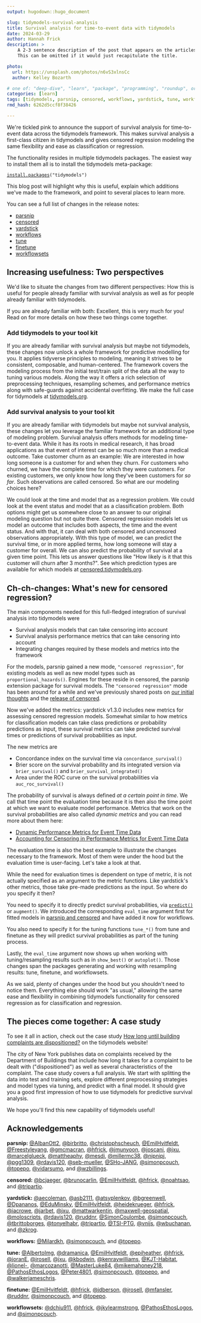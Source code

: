 ```yaml
---
output: hugodown::hugo_document

slug: tidymodels-survival-analysis
title: Survival analysis for time-to-event data with tidymodels
date: 2024-03-29
author: Hannah Frick
description: >
    A 2-3 sentence description of the post that appears on the articles page.
    This can be omitted if it would just recapitulate the title.

photo:
  url: https://unsplash.com/photos/n6vS3xlnsCc
  author: Kelley Bozarth

# one of: "deep-dive", "learn", "package", "programming", "roundup", or "other"
categories: [learn] 
tags: [tidymodels, parsnip, censored, workflows, yardstick, tune, workflowsets]
rmd_hash: 6262d5ccf8f38426

---
```


<!--
TODO:
* [ ] Look over / edit the post's title in the yaml
* [ ] Edit (or delete) the description; note this appears in the Twitter card
* [x] Pick category and tags (see existing with [`hugodown::tidy_show_meta()`](https://rdrr.io/pkg/hugodown/man/use_tidy_post.html))
* [ ] Find photo & update yaml metadata
* [ ] Create `thumbnail-sq.jpg`; height and width should be equal
* [ ] Create `thumbnail-wd.jpg`; width should be >5x height
* [ ] [`hugodown::use_tidy_thumbnails()`](https://rdrr.io/pkg/hugodown/man/use_tidy_post.html)
* [ ] Add intro sentence, e.g. the standard tagline for the package
* [x] [`usethis::use_tidy_thanks()`](https://usethis.r-lib.org/reference/use_tidy_thanks.html)
-->

We're tickled pink to announce the support of survival analysis for time-to-event data across the tidymodels framework. This makes survival analysis a first-class citizen in tidymodels and gives censored regression modeling the same flexibility and ease as classification or regression.

The functionality resides in multiple tidymodels packages. The easiest way to install them all is to install the tidymodels meta-package:

<div class="highlight">

<pre class='chroma'><code class='language-r' data-lang='r'><span><span class='nf'><a href='https://rdrr.io/r/utils/install.packages.html'>install.packages</a></span><span class='o'>(</span><span class='s'>"tidymodels"</span><span class='o'>)</span></span></code></pre>

</div>

This blog post will highlight why this is useful, explain which additions we've made to the framework, and point to several places to learn more.

You can see a full list of changes in the release notes:

-   [parsnip](https://parsnip.tidymodels.org/news/index.html#parsnip-120)
-   [censored](https://censored.tidymodels.org/news/index.html#censored-030)
-   [yardstick](https://yardstick.tidymodels.org/news/index.html#yardstick-130)
-   [workflows](https://workflows.tidymodels.org/news/index.html#workflows-114)
-   [tune](https://tune.tidymodels.org/news/index.html#tune-120)
-   [finetune](https://finetune.tidymodels.org/news/index.html#finetune-120)
-   [workflowsets](https://workflowsets.tidymodels.org/news/index.html#workflowsets-110)

## Increasing usefulness: Two perspectives

We'd like to situate the changes from two different perspectives: How this is useful for people already familiar with survival analysis as well as for people already familiar with tidymodels.

If you are already familiar with both: Excellent, this is very much for you! Read on for more details on how these two things come together.

### Add tidymodels to your tool kit

If you are already familiar with survival analysis but maybe not tidymodels, these changes now unlock a whole framework for predictive modelling for you. It applies tidyverse principles to modeling, meaning it strives to be consistent, composable, and human-centered. The framework covers the modeling process from the initial test/train split of the data all the way to tuning various models. Along the way it offers a rich selection of preprocessing techniques, resampling schemes, and performance metrics along with safe-guards against accidental overfitting. We make the full case for tidymodels at [tidymodels.org](https://www.tidymodels.org/).

### Add survival analysis to your tool kit

If you are already familiar with tidymodels but maybe not survival analysis, these changes let you leverage the familiar framework for an additional type of modeling problem. Survival analysis offers methods for modeling time-to-event data. While it has its roots in medical research, it has broad applications as that event of interest can be so much more than a medical outcome. Take customer churn as an example: We are interested in how long someone is a customer for and when they churn. For customers who churned, we have the complete time for which they were customers. For existing customers, we only know how long they've been customers for *so far*. Such observations are called censored. So what are our modeling choices here?

We could look at the time and model that as a regression problem. We could look at the event status and model that as a classification problem. Both options might get us somewhere close to an answer to our original modeling question but not quite there. Censored regression models let us model an outcome that includes both aspects, the time and the event status. And with that, it can deal with both censored and uncensored observations appropriately. With this type of model, we can predict the survival time, or in more applied terms, how long someone will stay a customer for overall. We can also predict the probability of survival at a given time point. This lets us answer questions like "How likely is it that this customer will churn after 3 months?". See which prediction types are available for which models at [censored.tidymodels.org](https://censored.tidymodels.org/).

## Ch-ch-changes: What's new for censored regression?

The main components needed for this full-fledged integration of survival analysis into tidymodels were

-   Survival analysis models that can take censoring into account
-   Survival analysis performance metrics that can take censoring into account
-   Integrating changes required by these models and metrics into the framework

For the models, parsnip gained a new mode, `"censored regression"`, for existing models as well as new model types such as `proportional_hazards()`. Engines for these reside in censored, the parsnip extension package for survival models. The `"censored regression"` mode has been around for a while and we've previously shared posts on [our initial thoughts](https://www.tidyverse.org/blog/2021/11/survival-analysis-parsnip-adjacent/) and the [release of censored](https://www.tidyverse.org/blog/2022/08/censored-0-1-0/).

Now we've added the metrics: yardstick v1.3.0 includes new metrics for assessing censored regression models. Somewhat similar to how metrics for classification models can take class predictions or probability predictions as input, these survival metrics can take predicted survival times or predictions of survival probabilities as input.

The new metrics are

-   Concordance index on the survival time via `concordance_survival()`
-   Brier score on the survival probability and its integrated version via `brier_survival()` and `brier_survival_integrated()`
-   Area under the ROC curve on the survival probabilities via `auc_roc_survival()`

The probability of survival is always defined *at a certain point in time*. We call that time point the evaluation time because it is then also the time point at which we want to evaluate model performance. Metrics that work on the survival probabilities are also called *dynamic metrics* and you can read more about them here:

-   [Dynamic Performance Metrics for Event Time Data](https://www.tidymodels.org/learn/statistics/survival-metrics/)
-   [Accounting for Censoring in Performance Metrics for Event Time Data](https://www.tidymodels.org/learn/statistics/survival-metrics-details/)

The evaluation time is also the best example to illustrate the changes necessary to the framework. Most of them were under the hood but the evaluation time is user-facing. Let's take a look at that.

While the need for evaluation times is dependent on type of metric, it is not actually specified as an argument to the metric functions. Like yardstick's other metrics, those take pre-made predictions as the input. So where do you specify it then?

You need to specify it to directly predict survival probabilities, via [`predict()`](https://rdrr.io/r/stats/predict.html) or `augment()`. We introduced the corresponding `eval_time` argument first for fitted models in [parsnip and censored](https://www.tidyverse.org/blog/2023/04/censored-0-2-0/#introducing-eval_time) and have added it now for workflows.

You also need to specify it for the tuning functions `tune_*()` from tune and finetune as they will predict survival probabilities as part of the tuning process.

Lastly, the `eval_time` argument now shows up when working with tuning/resampling results such as in `show_best()` or `autoplot()`. Those changes span the packages generating and working with resampling results: tune, finetune, and workflowsets.

As we said, plenty of changes under the hood but you shouldn't need to notice them. Everything else should work "as usual," allowing the same ease and flexibility in combining tidymodels functionality for censored regression as for classification and regression.

## The pieces come together: A case study

To see it all in action, check out the case study [How long until building complaints are dispositioned?](https://www.tidymodels.org/learn/statistics/survival-case-study/) on the tidymodels website!

The city of New York publishes data on complaints received by the Department of Buildings that include how long it takes for a complaint to be dealt with ("dispositioned") as well as several characteristics of the complaint. The case study covers a full analysis. We start with splitting the data into test and training sets, explore different preprocessing strategies and model types via tuning, and predict with a final model. It should give you a good first impression of how to use tidymodels for predictive survival analysis.

We hope you'll find this new capability of tidymodels useful!

## Acknowledgements

**parsnip:** [@AlbanOtt2](https://github.com/AlbanOtt2), [@birbritto](https://github.com/birbritto), [@christophscheuch](https://github.com/christophscheuch), [@EmilHvitfeldt](https://github.com/EmilHvitfeldt), [@Freestyleyang](https://github.com/Freestyleyang), [@gmcmacran](https://github.com/gmcmacran), [@hfrick](https://github.com/hfrick), [@jmunyoon](https://github.com/jmunyoon), [@joscani](https://github.com/joscani), [@jxu](https://github.com/jxu), [@marcelglueck](https://github.com/marcelglueck), [@mattheaphy](https://github.com/mattheaphy), [@mesdi](https://github.com/mesdi), [@millermc38](https://github.com/millermc38), [@nipnipj](https://github.com/nipnipj), [@pgg1309](https://github.com/pgg1309), [@rdavis120](https://github.com/rdavis120), [@seb-mueller](https://github.com/seb-mueller), [@SHo-JANG](https://github.com/SHo-JANG), [@simonpcouch](https://github.com/simonpcouch), [@topepo](https://github.com/topepo), [@vidarsumo](https://github.com/vidarsumo), and [@wzbillings](https://github.com/wzbillings).

**censored:** [@bcjaeger](https://github.com/bcjaeger), [@brunocarlin](https://github.com/brunocarlin), [@EmilHvitfeldt](https://github.com/EmilHvitfeldt), [@hfrick](https://github.com/hfrick), [@noahtsao](https://github.com/noahtsao), and [@tripartio](https://github.com/tripartio).

**yardstick:** [@aecoleman](https://github.com/aecoleman), [@asb2111](https://github.com/asb2111), [@atsyplenkov](https://github.com/atsyplenkov), [@bgreenwell](https://github.com/bgreenwell), [@Dpananos](https://github.com/Dpananos), [@EduMinsky](https://github.com/EduMinsky), [@EmilHvitfeldt](https://github.com/EmilHvitfeldt), [@heidekrueger](https://github.com/heidekrueger), [@hfrick](https://github.com/hfrick), [@iacrowe](https://github.com/iacrowe), [@jarbet](https://github.com/jarbet), [@jxu](https://github.com/jxu), [@mattwarkentin](https://github.com/mattwarkentin), [@maxwell-geospatial](https://github.com/maxwell-geospatial), [@moloscripts](https://github.com/moloscripts), [@rdavis120](https://github.com/rdavis120), [@ruddnr](https://github.com/ruddnr), [@SimonCoulombe](https://github.com/SimonCoulombe), [@simonpcouch](https://github.com/simonpcouch), [@tbrittoborges](https://github.com/tbrittoborges), [@tonyelhabr](https://github.com/tonyelhabr), [@tripartio](https://github.com/tripartio), [@TSI-PTG](https://github.com/TSI-PTG), [@vnijs](https://github.com/vnijs), [@wbuchanan](https://github.com/wbuchanan), and [@zkrog](https://github.com/zkrog).

**workflows:** [@Milardkh](https://github.com/Milardkh), [@simonpcouch](https://github.com/simonpcouch), and [@topepo](https://github.com/topepo).

**tune:** [@AlbertoImg](https://github.com/AlbertoImg), [@dramanica](https://github.com/dramanica), [@EmilHvitfeldt](https://github.com/EmilHvitfeldt), [@epiheather](https://github.com/epiheather), [@hfrick](https://github.com/hfrick), [@joranE](https://github.com/joranE), [@jrosell](https://github.com/jrosell), [@jxu](https://github.com/jxu), [@kbodwin](https://github.com/kbodwin), [@kenraywilliams](https://github.com/kenraywilliams), [@KJT-Habitat](https://github.com/KJT-Habitat), [@lionel-](https://github.com/lionel-), [@marcozanotti](https://github.com/marcozanotti), [@MasterLuke84](https://github.com/MasterLuke84), [@mikemahoney218](https://github.com/mikemahoney218), [@PathosEthosLogos](https://github.com/PathosEthosLogos), [@Peter4801](https://github.com/Peter4801), [@simonpcouch](https://github.com/simonpcouch), [@topepo](https://github.com/topepo), and [@walkerjameschris](https://github.com/walkerjameschris).

**finetune:** [@EmilHvitfeldt](https://github.com/EmilHvitfeldt), [@hfrick](https://github.com/hfrick), [@jdberson](https://github.com/jdberson), [@jrosell](https://github.com/jrosell), [@mfansler](https://github.com/mfansler), [@ruddnr](https://github.com/ruddnr), [@simonpcouch](https://github.com/simonpcouch), and [@topepo](https://github.com/topepo).

**workflowsets:** [@dchiu911](https://github.com/dchiu911), [@hfrick](https://github.com/hfrick), [@jkylearmstrong](https://github.com/jkylearmstrong), [@PathosEthosLogos](https://github.com/PathosEthosLogos), and [@simonpcouch](https://github.com/simonpcouch).

